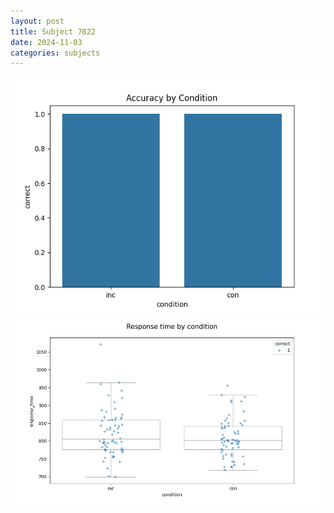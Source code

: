 ```yaml
---
layout: post
title: Subject 7022
date: 2024-11-03
categories: subjects
---
```


![](data/7022/run-5/7022_NF_acc.png)
![](data/7022/run-5/7022_NF_rt.png)
